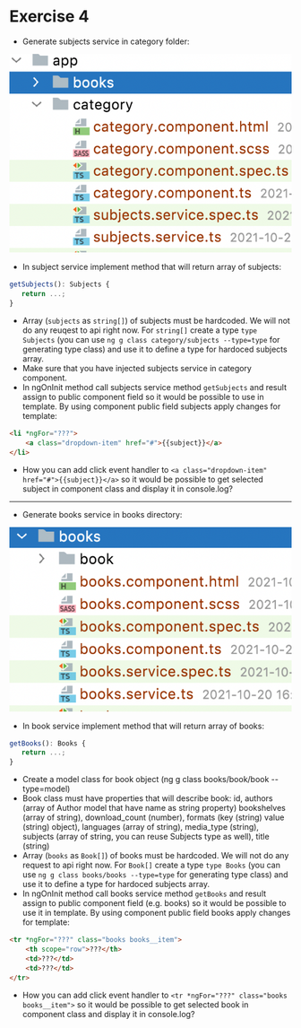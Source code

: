 # Exercise 4

* Generate subjects service in category folder:

![Subject services](./images/subjects-service.png)

* In subject service implement method that will return array of subjects: 
```ts
getSubjects(): Subjects {
   return ...;
}
``` 
* Array (`subjects` as `string[]`) of subjects must be hardcoded. We will not do any reuqest to api right now. For `string[]` create a type `type Subjects` (you can use `ng g class category/subjects --type=type` for generating type class) and use it to define a type for hardoced subjects array.
* Make sure that you have injected subjects service in category component.
* In ngOnInit method call subjects service method `getSubjects` and result assign to public component field so it would be possible to use in template. By using component public field subjects apply changes for template:

```html
<li *ngFor="???">
    <a class="dropdown-item" href="#">{{subject}}</a>
</li>
```
* How you can add click event handler to `<a class="dropdown-item" href="#">{{subject}}</a>` so it would be possible to get selected subject in component class and display it in console.log?

---

* Generate books service in books directory:

![Books services](./images/books-service.png)

* In book service implement method that will return array of books: 
```ts
getBooks(): Books {
   return ...;
}
``` 
* Create a model class for book object (ng g class books/book/book --type=model)
* Book class must have properties that will describe book: 
    id,
    authors (array of Author model that have name as string property)
    bookshelves (array of string),
    download_count (number),
    formats (key (string) value (string) object),
    languages (array of string),
    media_type (string),
    subjects (array of string, you can reuse Subjects type as well),
    title (string)
* Array (`books` as `Book[]`) of books must be hardcoded. We will not do any request to api right now. For `Book[]` create a type `type Books` (you can use `ng g class books/books --type=type` for generating type class) and use it to define a type for hardoced subjects array.
* In ngOnInit method call books service method `getBooks` and result assign to public component field (e.g. books) so it would be possible to use it in template. By using component public field books apply changes for template:

```html
<tr *ngFor="???" class="books books__item">
    <th scope="row">???</th>
    <td>???</td>
    <td>???</td>
</tr>
```

* How you can add click event handler to `<tr *ngFor="???" class="books books__item">` so it would be possible to get selected book in component class and display it in console.log?

